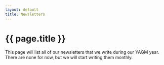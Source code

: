 ```yaml
---
layout: default
title: Newsletters
---
```


# {{ page.title }}

This page will list all of our newsletters that we write during our YAGM
year. There are none for now, but we will start writing them monthly.
